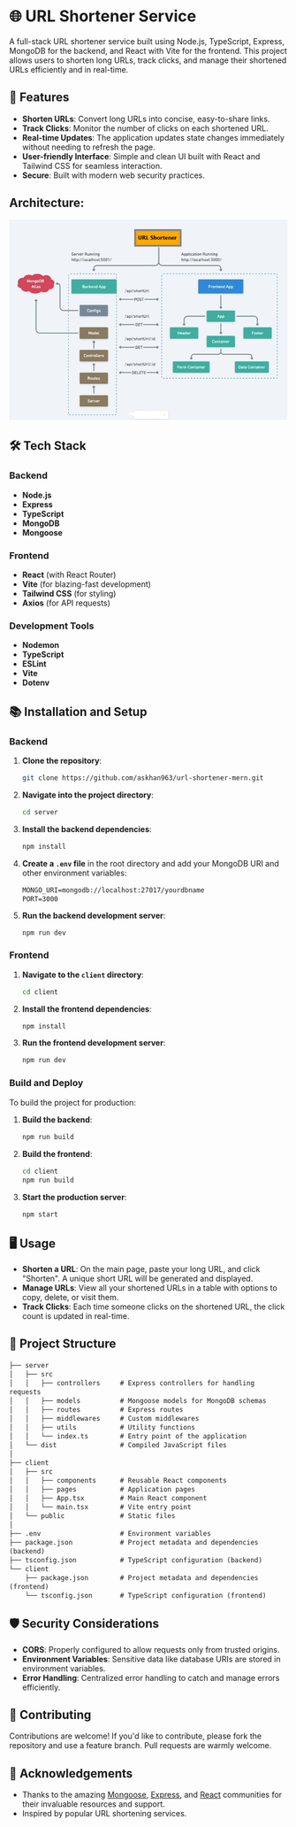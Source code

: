 # 🌐 URL Shortener Service

A full-stack URL shortener service built using Node.js, TypeScript, Express, MongoDB for the backend, and React with Vite for the frontend. This project allows users to shorten long URLs, track clicks, and manage their shortened URLs efficiently and in real-time.

<!-- ![URL Shortener Service](https://user-images.githubusercontent.com/your-image-url) -->

## 🚀 Features

- **Shorten URLs**: Convert long URLs into concise, easy-to-share links.
- **Track Clicks**: Monitor the number of clicks on each shortened URL.
- **Real-time Updates**: The application updates state changes immediately without needing to refresh the page.
- **User-friendly Interface**: Simple and clean UI built with React and Tailwind CSS for seamless interaction.
- **Secure**: Built with modern web security practices.

## Architecture:
![](./architecture.png) 


## 🛠️ Tech Stack

### Backend
- **Node.js**
- **Express**
- **TypeScript**
- **MongoDB**
- **Mongoose**
  
### Frontend
- **React** (with React Router)
- **Vite** (for blazing-fast development)
- **Tailwind CSS** (for styling)
- **Axios** (for API requests)

### Development Tools
- **Nodemon**
- **TypeScript**
- **ESLint**
- **Vite**
- **Dotenv**

## 📚 Installation and Setup

### Backend

1. **Clone the repository**:
   ```bash
   git clone https://github.com/askhan963/url-shortener-mern.git
   ```

2. **Navigate into the project directory**:
   ```bash
   cd server
   ```

3. **Install the backend dependencies**:
   ```bash
   npm install
   ```

4. **Create a `.env` file** in the root directory and add your MongoDB URI and other environment variables:
   ```plaintext
   MONGO_URI=mongodb://localhost:27017/yourdbname
   PORT=3000
   ```

5. **Run the backend development server**:
   ```bash
   npm run dev
   ```

### Frontend

1. **Navigate to the `client` directory**:
   ```bash
   cd client
   ```

2. **Install the frontend dependencies**:
   ```bash
   npm install
   ```

3. **Run the frontend development server**:
   ```bash
   npm run dev
   ```

### Build and Deploy

To build the project for production:

1. **Build the backend**:
   ```bash
   npm run build
   ```

2. **Build the frontend**:
   ```bash
   cd client
   npm run build
   ```

3. **Start the production server**:
   ```bash
   npm start
   ```

## 🖥️ Usage

- **Shorten a URL**: On the main page, paste your long URL, and click "Shorten". A unique short URL will be generated and displayed.
- **Manage URLs**: View all your shortened URLs in a table with options to copy, delete, or visit them.
- **Track Clicks**: Each time someone clicks on the shortened URL, the click count is updated in real-time.

## 🧩 Project Structure

```plaintext
├── server
│   ├── src
│   │   ├── controllers     # Express controllers for handling requests
│   │   ├── models          # Mongoose models for MongoDB schemas
│   │   ├── routes          # Express routes
│   │   ├── middlewares     # Custom middlewares
│   │   ├── utils           # Utility functions
│   │   └── index.ts        # Entry point of the application
│   └── dist                # Compiled JavaScript files
│
├── client
│   ├── src
│   │   ├── components      # Reusable React components
│   │   ├── pages           # Application pages
│   │   ├── App.tsx         # Main React component
│   │   └── main.tsx        # Vite entry point
│   └── public              # Static files
│
├── .env                    # Environment variables
├── package.json            # Project metadata and dependencies (backend)
├── tsconfig.json           # TypeScript configuration (backend)
└── client
    ├── package.json        # Project metadata and dependencies (frontend)
    └── tsconfig.json       # TypeScript configuration (frontend)
```

## 🛡️ Security Considerations

- **CORS**: Properly configured to allow requests only from trusted origins.
- **Environment Variables**: Sensitive data like database URIs are stored in environment variables.
- **Error Handling**: Centralized error handling to catch and manage errors efficiently.

## 🤝 Contributing

Contributions are welcome! If you'd like to contribute, please fork the repository and use a feature branch. Pull requests are warmly welcome.
<!-- 
## 📝 License

This project is licensed under the MIT License - see the [LICENSE](LICENSE) file for details. -->

## 🌟 Acknowledgements

- Thanks to the amazing [Mongoose](https://mongoosejs.com/), [Express](https://expressjs.com/), and [React](https://reactjs.org/) communities for their invaluable resources and support.
- Inspired by popular URL shortening services.

